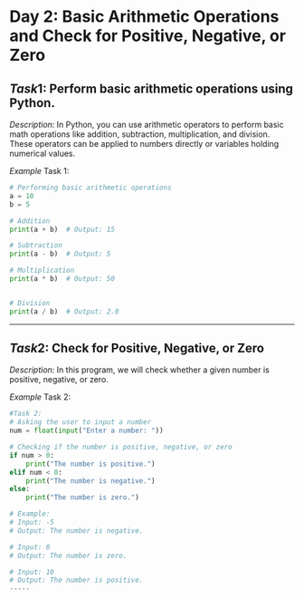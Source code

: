 # Day 2: Basic Arithmetic Operations and Check for Positive, Negative, or Zero
## *Task*1: Perform basic arithmetic operations using Python.

*Description*:
In Python, you can use arithmetic operators to perform basic math operations like addition, subtraction, multiplication, and division. These operators can be applied to numbers directly or variables holding numerical values.

*Example* Task 1:
```python
# Performing basic arithmetic operations
a = 10
b = 5

# Addition
print(a + b)  # Output: 15

# Subtraction
print(a - b)  # Output: 5

# Multiplication
print(a * b)  # Output: 50


# Division
print(a / b)  # Output: 2.0
```
---

## *Task*2: Check for Positive, Negative, or Zero

*Description*:
In this program, we will check whether a given number is positive, negative, or zero.

*Example* Task 2:

```python
#Task 2:
# Asking the user to input a number
num = float(input("Enter a number: "))

# Checking if the number is positive, negative, or zero
if num > 0:
    print("The number is positive.")
elif num < 0:
    print("The number is negative.")
else:
    print("The number is zero.")

# Example:
# Input: -5
# Output: The number is negative.

# Input: 0
# Output: The number is zero.

# Input: 10
# Output: The number is positive.
-----


